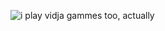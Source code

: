 ![i play vidja gammes too, actually](https://thumbs.dreamstime.com/z/pensioner-playing-computer-game-16618155.jpg)

